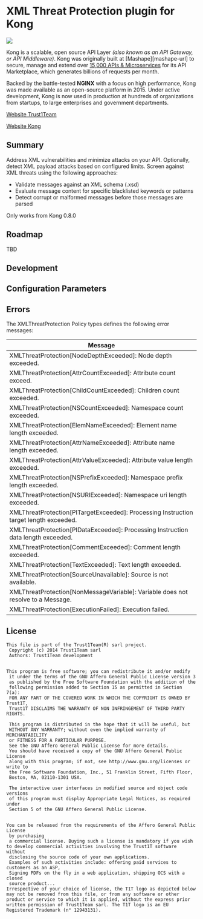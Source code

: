 # XML Threat Protection plugin for Kong
[![][t1t-logo]][Trust1Team-url]

Kong is a scalable, open source API Layer *(also known as an API Gateway, or
API Middleware)*. Kong was originally built at [Mashape][mashape-url] to
secure, manage and extend over [15,000 APIs &
Microservices](http://stackshare.io/mashape/how-mashape-manages-over-15000-apis-and-microservices)
for its API Marketplace, which generates billions of requests per month.

Backed by the battle-tested **NGINX** with a focus on high performance, Kong
was made available as an open-source platform in 2015. Under active
development, Kong is now used in production at hundreds of organizations from
startups, to large enterprises and government departments.

[Website Trust1Team][Trust1Team-url]

[Website Kong][kong-url]

## Summary

Address XML vulnerabilities and minimize attacks on your API. Optionally, detect XML payload attacks based on configured limits. Screen against XML threats using the following approaches:

* Validate messages against an XML schema (.xsd)
* Evaluate message content for specific blacklisted keywords or patterns
* Detect corrupt or malformed messages before those messages are parsed

Only works from Kong 0.8.0

## Roadmap

TBD

## Development

## Configuration Parameters


## Errors

The XMLThreatProtection Policy types defines the following error messages:

| Message                                                                                |
|----------------------------------------------------------------------------------------|
| XMLThreatProtection[NodeDepthExceeded]: Node depth exceeded.                           |
| XMLThreatProtection[AttrCountExceeded]: Attribute count exceed.                        |
| XMLThreatProtection[ChildCountExceeded]: Children count exceeded.                      |
| XMLThreatProtection[NSCountExceeded]: Namespace count exceeded.                        |
| XMLThreatProtection[ElemNameExceeded]: Element name length exceeded.                   |
| XMLThreatProtection[AttrNameExceeded]: Attribute name length exceeded.                 |
| XMLThreatProtection[AttrValueExceeded]: Attribute value length exceeded.               |
| XMLThreatProtection[NSPrefixExceeded]: Namespace prefix length exceeded.               |
| XMLThreatProtection[NSURIExceeded]: Namespace uri length exceeded.                     |
| XMLThreatProtection[PITargetExceeded]: Processing Instruction target length exceeded.  |
| XMLThreatProtection[PIDataExceeded]: Processing Instruction data length exceeded.      |
| XMLThreatProtection[CommentExceeded]: Comment length exceeded.                         |
| XMLThreatProtection[TextExceeded]: Text length exceeded.                               |
| XMLThreatProtection[SourceUnavailable]: Source is not available.                       |
| XMLThreatProtection[NonMessageVariable]: Variable does not resolve to a Message.       |
| XMLThreatProtection[ExecutionFailed]: Execution failed.                                |


## License

```
This file is part of the Trust1Team(R) sarl project.
 Copyright (c) 2014 Trust1Team sarl
 Authors: Trust1Team development

 
This program is free software; you can redistribute it and/or modify
 it under the terms of the GNU Affero General Public License version 3
 as published by the Free Software Foundation with the addition of the
 following permission added to Section 15 as permitted in Section 7(a):
 FOR ANY PART OF THE COVERED WORK IN WHICH THE COPYRIGHT IS OWNED BY Trust1T,
 Trust1T DISCLAIMS THE WARRANTY OF NON INFRINGEMENT OF THIRD PARTY RIGHTS.

 This program is distributed in the hope that it will be useful, but
 WITHOUT ANY WARRANTY; without even the implied warranty of MERCHANTABILITY
 or FITNESS FOR A PARTICULAR PURPOSE.
 See the GNU Affero General Public License for more details.
 You should have received a copy of the GNU Affero General Public License
 along with this program; if not, see http://www.gnu.org/licenses or write to
 the Free Software Foundation, Inc., 51 Franklin Street, Fifth Floor,
 Boston, MA, 02110-1301 USA.

 The interactive user interfaces in modified source and object code versions
 of this program must display Appropriate Legal Notices, as required under
 Section 5 of the GNU Affero General Public License.

 
You can be released from the requirements of the Affero General Public License
 by purchasing
 a commercial license. Buying such a license is mandatory if you wish to develop commercial activities involving the Trust1T software without
 disclosing the source code of your own applications.
 Examples of such activities include: offering paid services to customers as an ASP,
 Signing PDFs on the fly in a web application, shipping OCS with a closed
 source product...
Irrespective of your choice of license, the T1T logo as depicted below may not be removed from this file, or from any software or other product or service to which it is applied, without the express prior written permission of Trust1Team sarl. The T1T logo is an EU Registered Trademark (n° 12943131).
```

[kong-url]: https://getkong.org/
[Trust1Team-url]: http://trust1team.com
[t1t-logo]: http://imgur.com/lukAaxx.png
[jwt-up-doc]: https://trust1t.atlassian.net/wiki/pages/viewpage.action?pageId=74547210